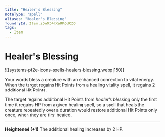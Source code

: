 ```yaml
---
title: "Healer's Blessing"
noteType: "spell"
aliases: "Healer's Blessing"
foundryId: Item.i5nX34YXaKR6dCZ8
tags:
  - Item
---
```


# Healer's Blessing
![[systems-pf2e-icons-spells-healers-blessing.webp|150]]

Your words bless a creature with an enhanced connection to vital energy. When the target regains Hit Points from a healing vitality spell, it regains 2 additional Hit Points.

The target regains additional Hit Points from _healer's blessing_ only the first time it regains HP from a given healing spell, so a spell that heals the creature repeatedly over a duration would restore additional Hit Points only once, when they are first healed.

* * *

**Heightened (+1)** The additional healing increases by 2 HP.
